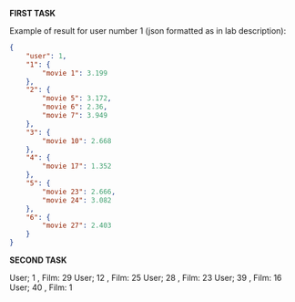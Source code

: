 <b>FIRST TASK</b>

Example of result for user number 1 (json formatted as in lab description):

```json
{
    "user": 1,
    "1": {
        "movie 1": 3.199
    },
    "2": {
        "movie 5": 3.172,
        "movie 6": 2.36,
        "movie 7": 3.949
    },
    "3": {
        "movie 10": 2.668
    },
    "4": {
        "movie 17": 1.352
    },
    "5": {
        "movie 23": 2.666,
        "movie 24": 3.082
    },
    "6": {
        "movie 27": 2.403
    }
}
```
<b>SECOND TASK</b>

User;  1  , Film:  29
User;  12 , Film:  25
User;  28 , Film:  23
User;  39 , Film:  16
User;  40 , Film:  1
